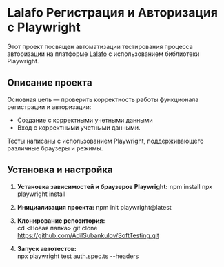 # Lalafo Регистрация и Авторизация с Playwright

Этот проект посвящен автоматизации тестирования процесса авторизации на платформе [Lalafo](https://lalafo.kg) с использованием библиотеки Playwright.

## Описание проекта

Основная цель — проверить корректность работы функционала регистрации и авторизации:  
- Создание с корректными учетными данными 
- Вход с корректными учетными данными.   

Тесты написаны с использованием Playwright, поддерживающего различные браузеры и режимы.

## Установка и настройка

1. **Установка зависимостей и браузеров Playwright:**
   npm install
   npx playwright install

2. **Инициализация проекта:**
   npm init playwright@latest

3. **Клонирование репозитория:**  
   cd <Новая папка>
   git clone https://github.com/AdilSubankulov/SoftTesting.git
    
5. **Запуск автотестов:**  
   npx playwright test auth.spec.ts --headers
